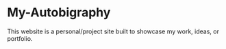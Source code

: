 # My-Autobigraphy
This website is a personal/project site built to showcase my work, ideas, or portfolio. 
